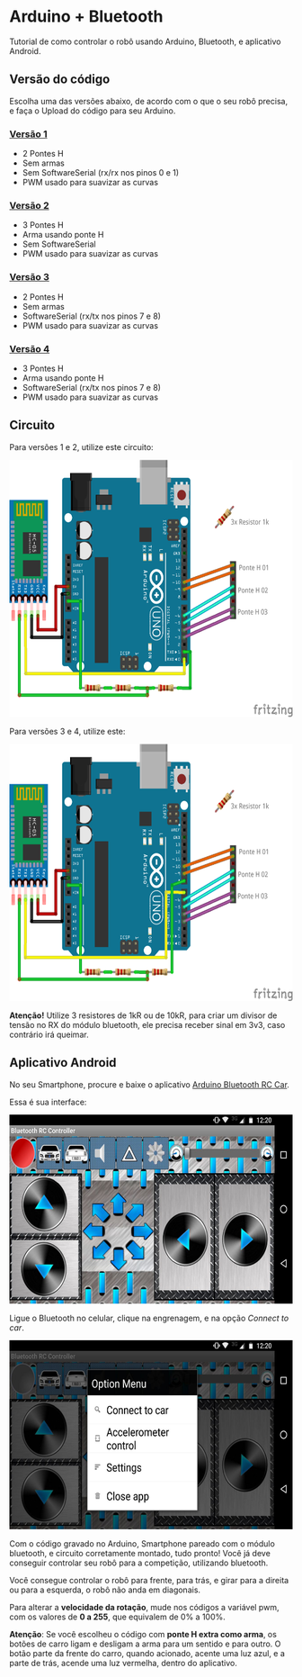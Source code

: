 # Arduino + Bluetooth

Tutorial de como controlar o robô usando Arduino, Bluetooth, e aplicativo Android.

## Versão do código

Escolha uma das versões abaixo, de acordo com o que o seu robô precisa, e faça o Upload do código para seu Arduino.

### [Versão 1](/ver01/ver01.ino)
- 2 Pontes H
- Sem armas
- Sem SoftwareSerial (rx/rx nos pinos 0 e 1)
- PWM usado para suavizar as curvas

### [Versão 2](/ver02/ver02.ino)
- 3 Pontes H
- Arma usando ponte H
- Sem SoftwareSerial
- PWM usado para suavizar as curvas

### [Versão 3](/ver03/ver03.ino)
- 2 Pontes H
- Sem armas
- SoftwareSerial (rx/tx nos pinos 7 e 8)
- PWM usado para suavizar as curvas

### [Versão 4](/ver04/ver04.ino)
- 3 Pontes H
- Arma usando ponte H
- SoftwareSerial (rx/tx nos pinos 7 e 8)
- PWM usado para suavizar as curvas

## Circuito

Para versões 1 e 2, utilize este circuito:
<p align="center">
  <img src="https://raw.githubusercontent.com/RobotFC/ArduinoBluetooth/master/static/03.png" width="598" height="457"/>
</p>

Para versões 3 e 4, utilize este:
<p align="center">
  <img src="https://raw.githubusercontent.com/RobotFC/ArduinoBluetooth/master/static/04.png" width="598" height="457"/>
</p>

**Atenção!** Utilize 3 resistores de 1kR ou de 10kR, para criar um divisor de tensão no RX do módulo bluetooth, ele precisa receber sinal em 3v3, caso contrário irá queimar.

## Aplicativo Android

No seu Smartphone, procure e baixe o aplicativo [Arduino Bluetooth RC Car](https://play.google.com/store/apps/details?id=braulio.calle.bluetoothRCcontroller).

Essa é sua interface:
<p align="center">
  <img src="https://raw.githubusercontent.com/RobotFC/ArduinoBluetooth/master/static/01.jpg" width="598" height="336"/>
</p>

Ligue o Bluetooth no celular, clique na engrenagem, e na opção *Connect to car*. 
<p align="center">
  <img src="https://raw.githubusercontent.com/RobotFC/ArduinoBluetooth/master/static/02.jpg" width="598" height="336"/>
</p>

Com o código gravado no Arduino, Smartphone pareado com o módulo bluetooth, e circuito corretamente montado, tudo pronto! Você já deve conseguir controlar seu robô para a competição, utilizando bluetooth.

Você consegue controlar o robô para frente, para trás, e girar para a direita ou para a esquerda, o robô não anda em diagonais.

Para alterar a **velocidade da rotação**, mude nos códigos a variável pwm, com os valores de **0 a 255**, que equivalem de 0% a 100%.

**Atenção**: Se você escolheu o código com **ponte H extra como arma**, os botões de carro ligam e desligam a arma para um sentido e para outro. O botão parte da frente do carro, quando acionado, acente uma luz azul, e a parte de trás, acende uma luz vermelha, dentro do aplicativo.
